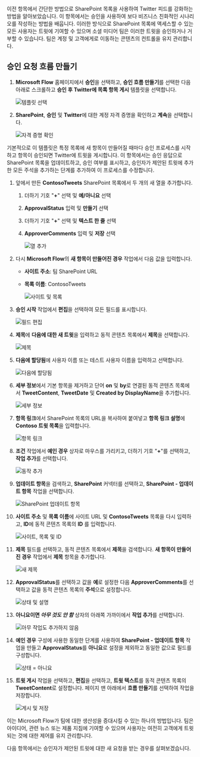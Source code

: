 이전 항목에서 간단한 방법으로 SharePoint 목록을 사용하여 Twitter 피드를 강화하는 방법을 알아보았습니다. 이 항목에서는 승인을 사용하여 보다 비즈니스 친화적인 시나리오를 작성하는 방법을 배웁니다. 이러한 방식으로 SharePoint 목록에 액세스할 수 있는 모든 사용자는 트윗에 기여할 수 있으며 소셜 미디어 팀은 이러한 트윗을 승인하거나 거부할 수 있습니다. 팀은 계정 및 고객에게로 이동하는 콘텐츠의 컨트롤을 유지 관리합니다. 

## <a name="create-an-approval-request-flow"></a>승인 요청 흐름 만들기
1. **Microsoft Flow** 홈페이지에서 **승인**을 선택하고, **승인 흐름 만들기**를 선택한 다음 아래로 스크롤하고 **승인 후 Twitter에 목록 항목 게시** 템플릿을 선택합니다. 
   
    ![템플릿 선택](./media/learning-approval-center/create-approval.png)
2. **SharePoint**, **승인** 및 **Twitter**에 대한 계정 자격 증명을 확인하고 **계속**을 선택합니다. 
   
    ![자격 증명 확인](./media/learning-approval-center/verify-credentials.png)

기본적으로 이 템플릿은 특정 목록에 새 항목이 만들어질 때마다 승인 프로세스를 시작하고 항목이 승인되면 Twitter에 트윗을 게시합니다. 이 항목에서는 승인 응답으로 SharePoint 목록을 업데이트하고, 승인 여부를 표시하고, 승인자가 제안된 트윗에 추가한 모든 주석을 추가하는 단계를 추가하여 이 프로세스를 수정합니다. 

1. 앞에서 만든 **ContosoTweets** SharePoint 목록에서 두 개의 새 열을 추가합니다.
   
   1. 더하기 기호 "**+**" 선택 및 **예/아니요** 선택
   2. **ApprovalStatus** 입력 및 **만들기** 선택
   3. 더하기 기호 "**+**" 선택 및 **텍스트 한 줄** 선택
   4. **ApproverComments** 입력 및 **저장** 선택
      
      ![열 추가](./media/learning-approval-center/new-columns.png)
2. 다시 **Microsoft Flow**의 **새 항목이 만들어진 경우** 작업에서 다음 값을 입력합니다.
   
   * **사이트 주소**: 팀 SharePoint URL
   * **목록 이름**: ContosoTweets
     
     ![사이트 및 목록](./media/learning-approval-center/site-address.png)
3. **승인 시작** 작업에서 **편집**을 선택하여 모든 필드를 표시합니다. 
   
    ![필드 편집](./media/learning-approval-center/edit-all-fields.png)
4. **제목**에 **다음에 대한 새 트윗**을 입력하고 동적 콘텐츠 목록에서 **제목**을 선택합니다. 
   
    ![제목](./media/learning-approval-center/tweet-title.png)
5. **다음에 할당됨**에 사용자 이름 또는 테스트 사용자 이름을 입력하고 선택합니다. 
   
    ![다음에 할당됨](./media/learning-approval-center/tweet-assigned-to.png)
6. **세부 정보**에서 기본 항목을 제거하고 단어 **on** 및 **by**로 연결된 동적 콘텐츠 목록에서 **TweetContent**, **TweetDate** 및 **Created by DisplayName**을 추가합니다. 
   
    ![세부 정보](./media/learning-approval-center/tweet-details.png)
7. **항목 링크**에서 SharePoint 목록의 URL을 복사하여 붙여넣고 **항목 링크 설명**에 **Contoso 트윗 목록**을 입력합니다. 
   
    ![항목 링크](./media/learning-approval-center/tweet-item-link.png)
8. **조건** 작업에서 **예인 경우** 상자로 마우스를 가리키고, 더하기 기호 "**+**"를 선택하고, **작업 추가**를 선택합니다. 
   
    ![동작 추가](./media/learning-approval-center/add-an-action.png)
9. **업데이트 항목**을 검색하고, **SharePoint** 커넥터를 선택하고, **SharePoint - 업데이트 항목** 작업을 선택합니다.
   
    ![SharePoint 업데이트 항목](./media/learning-approval-center/update-item.png)
10. **사이트 주소** 및 **목록 이름**에 사이트 URL 및 **ContosoTweets** 목록을 다시 입력하고, **ID**에 동적 콘텐츠 목록의 **ID** 를 입력합니다. 
    
     ![사이트, 목록 및 ID](./media/learning-approval-center/address-list-id.png)
11. **제목** 필드를 선택하고, 동적 콘텐츠 목록에서 **제목**을 검색합니다. **새 항목이 만들어진 경우** 작업에서 **제목** 항목을 추가합니다. 
    
     ![새 제목](./media/learning-approval-center/add-title.png)
12. **ApprovalStatus**를 선택하고 값을 **예**로 설정한 다음 **ApproverComments**를 선택하고 값을 동적 콘텐츠 목록의 **주석**으로 설정합니다. 
    
     ![상태 및 설명](./media/learning-approval-center/approver-status.png)
13. **아니요이면 *아무 것도 안 함*** 상자의 아래쪽 가까이에서 **작업 추가**를 선택합니다.
    
     ![아무 작업도 추가하지 않음](./media/learning-approval-center/add-a-no-action.png)
14. **예인 경우** 구성에 사용한 동일한 단계를 사용하여 **SharePoint - 업데이트 항목** 작업을 만들고 **ApprovalStatus**를 **아니요**로 설정을 제외하고 동일한 값으로 필드를 구성합니다. 
    
     ![상태 = 아니요](./media/learning-approval-center/status-no.png)
15. **트윗 게시** 작업을 선택하고, **편집**을 선택하고, **트윗 텍스트**를 동적 콘텐츠 목록의 **TweetContent**로 설정합니다.  페이지 맨 아래에서 **흐름 만들기**를 선택하여 작업을 저장합니다. 
    
     ![게시 및 저장](./media/learning-approval-center/post-tweet.png)

이는 Microsoft Flow가 팀에 대한 생산성을 증대시킬 수 있는 하나의 방법입니다. 팀은 아이디어, 관련 뉴스 또는 제품 지침에 기여할 수 있으며 사용자는 여전히 고객에게 트윗되는 것에 대한 제어를 유지 관리합니다.

다음 항목에서는 승인자가 제안된 트윗에 대한 새 요청을 받는 경우를 살펴보겠습니다. 

